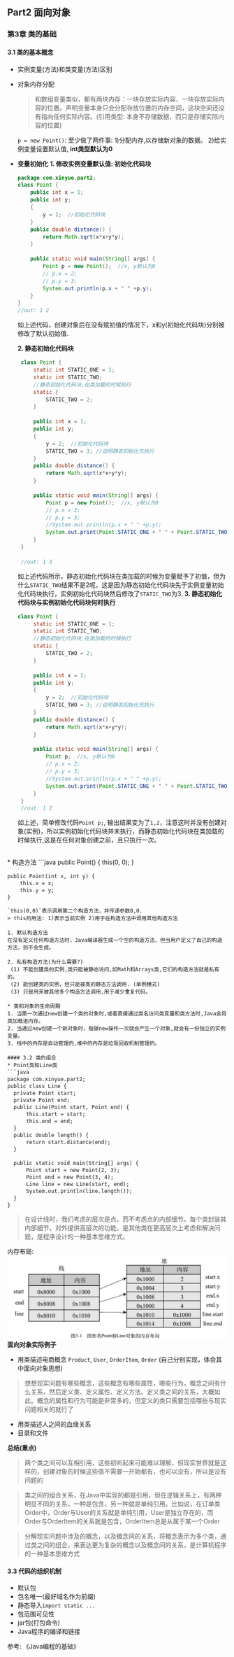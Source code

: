 ## Part2 面向对象

### 第3章 类的基础

#### 3.1 类的基本概念
* 实例变量(方法)和类变量(方法)区别
* 对象内存分配
  > 和数组变量类似，都有两块内存：一块存放实际内容，一块存放实际内容的位置。声明变量本身只会分配存放位置的内存空间，这块空间还没有指向任何实际内容。(引用类型: 本身不存储数据，而只是存储实际内容的位置)
  
  `p = new Point()`: 至少做了两件事:
   1)分配内存,以存储新对象的数据。
   2)给实例变量设置默认值, **int类型默认为0**

* **变量初始化**
  **1. 修改实例变量默认值: 初始化代码块**
    ```java
    package com.xinyue.part2;
    class Point {
        public int x = 1;
        public int y;
        {
            y = 2;  //初始化代码块
        }
        public double distance() {
            return Math.sqrt(x*x+y*y);
        }

        public static void main(String[] args) {
            Point p = new Point();  //x, y默认为0
            // p.x = 2;
            // p.y = 3;    
            System.out.println(p.x + " " +p.y);
        }
    }
    //out: 1 2
    ```
    如上述代码，创建对象后在没有赋初值的情况下，x和y(初始化代码块)分别被修改了默认初始值.

  **2. 静态初始化代码块**
   ```java
    class Point {
        static int STATIC_ONE = 1;
        static int STATIC_TWO;
        //静态初始化代码块,在类加载的时候执行
        static {
            STATIC_TWO = 2; 
        }

        public int x = 1;
        public int y;
        {
            y = 2;  //初始化代码块
            STATIC_TWO = 3; //说明静态初始化先执行
        }
        public double distance() {
            return Math.sqrt(x*x+y*y);
        }

        public static void main(String[] args) {
            Point p = new Point();  //x, y默认为0
            // p.x = 2;
            // p.y = 3;    
            //System.out.println(p.x + " " +p.y);
            System.out.print(Point.STATIC_ONE + " " + Point.STATIC_TWO);
        }
    }

    //out: 1 3
   ```
   如上述代码所示，静态初始化代码块在类加载的时候为变量赋予了初值，但为什么`STATIC_TWO`结果不是2呢，这是因为静态初始化代码块先于实例变量初始化代码块执行，实例初始化代码块然后修改了`STATIC_TWO`为3.
   **3. 静态初始化代码块与实例初始化代码块何时执行**
   ```java
   class Point {
        static int STATIC_ONE = 1;
        static int STATIC_TWO;
        //静态初始化代码块,在类加载的时候执行
        static {
            STATIC_TWO = 2; 
        }

        public int x = 1;
        public int y;
        {
            y = 2;  //初始化代码块
            STATIC_TWO = 3; //说明静态初始化先执行
        }
        public double distance() {
            return Math.sqrt(x*x+y*y);
        }

        public static void main(String[] args) {
            Point p;  //x, y默认为0
            // p.x = 2;
            // p.y = 3;    
            //System.out.println(p.x + " " +p.y);
            System.out.print(Point.STATIC_ONE + " " + Point.STATIC_TWO);
        }
    }
    //out: 1 2
   ```
   如上述，简单修改代码`Point p;`, 输出结果变为了`1,2`，注意这时并没有创建对象(实例)，所以实例初始化代码块并未执行，而静态初始化代码块在类加载的时候执行,这是在任何对象创建之前，且只执行一次。
<br/>
* 构造方法
  ```java
    public Point() {
        this(0, 0);
    }

    public Point(int x, int y) {
        this.x = x;
        this.y = y;
    }
  ```
  `this(0,0)`表示调用第二个构造方法，并传递参数0,0.
  > this的用法: 1)表示当前实例 2)用于在构造方法中调用其他构造方法

  1. 默认构造方法
  在没有定义任何构造方法时，Java编译器生成一个空的构造方法，但当用户定义了自己的构造方法，则不会生成。

  2. 私有构造方法(为什么需要?)
   (1) 不能创建类的实例,类只能被静态访问,如Math和Arrays类,它们的构造方法就是私有的。
   (2) 能创建类的实例，但只能被类的静态方法调用. (单例模式)
   (3) 只是用来被其他多个构造方法调用,用于减少重复代码。

* 类和对象的生命周期
  1. 当第一次通过new创建一个类的对象时,或者直接通过类名访问类变量和类方法时,Java会将类加载进内存。
  2. 当通过new创建一个新对象时，每做new操作一次就会产生一个对象,就会有一份独立的实例变量。
  3. 栈中的内存是自动管理的,堆中的内存是垃圾回收机制管理的。
   
#### 3.2 类的组合
* Point类和Line类
```java
package com.xinyue.part2;
public class Line {
    private Point start;
    private Point end;
    public Line(Point start, Point end) {
        this.start = start;
        this.end = end;
    }
    public double length() {
        return start.distance(end);
    }

    public static void main(String[] args) {
        Point start = new Point(2, 3);
        Point end = new Point(3, 4);
        Line line = new Line(start, end);
        System.out.println(line.length());
    }
}
```
> 在设计线时，我们考虑的层次是点，而不考虑点的内部细节。每个类封装其内部细节，对外提供高层次的功能，是其他类在更高层次上考虑和解决问题，是程序设计的一种基本思维方式。

内存布局:
<img src="./001.png" style="zoom: 60%">
**面向对象实际例子**
* 用类描述电商概念
`Product`, `User`, `OrderItem`, `Order`
(自己分别实现，体会其中面向对象思想)
> 想想现实问题有哪些概念，这些概念有哪些属性，哪些行为，概念之间有什么关系，然后定义类、定义属性、定义方法、定义类之间的关系，大概如此。概念的属性和行为可能是非常多的，但定义的类只需要包括哪些与现实问题相关的就行了

* 用类描述人之间的血缘关系
* 目录和文件
  
**总结(重点)**
>两个类之间可以互相引用，这些初听起来可能难以理解，但现实世界就是这样的，创建对象的时候这些值不需要一开始都有，也可以没有，所以是没有问题的

> 类之间的组合关系，在Java中实现的都是引用，但在逻辑关系上，有两种明显不同的关系，一种是包含，另一种就是单纯引用。比如说，在订单类Order中，Order与User的关系就是单纯引用，User是独立存在的，而Order与OrderItem的关系就是包含，OrderItem总是从属于某一个Order

> 分解现实问题中涉及的概念，以及概念间的关系，将概念表示为多个类，通过类之间的组合，来表达更为复杂的概念以及概念间的关系，是计算机程序的一种基本思维方式

#### 3.3 代码的组织机制
* 默认包
* 包名唯一(最好域名作为前缀)
* 静态导入`import static ...`
* 包范围可见性
* jar包(打包命令)
* Java程序的编译和链接

参考: 《Java编程的基础》